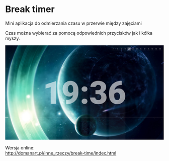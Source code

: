 # Break timer
Mini aplikacja do odmierzania czasu w przerwie między zajęciami

Czas można wybierać za pomocą odpowiednich przycisków jak i kółka myszy.

![zrzut ekranu](sample.png "Przykładowy zrzut")

Wersja online:  
http://domanart.pl/inne_rzeczy/break-time/index.html